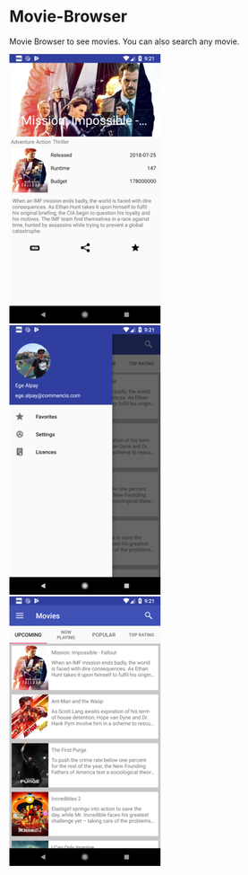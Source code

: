 # Movie-Browser

Movie Browser to see movies. You can also search any movie.

![alt text](https://github.com/egealpay/Movie-Browser/blob/master/Webp.net-resizeimage%20(1).png)
![alt text](https://github.com/egealpay/Movie-Browser/blob/master/Webp.net-resizeimage%20(3).png)
![alt text](https://github.com/egealpay/Movie-Browser/blob/master/Webp.net-resizeimage%20(4).png)
